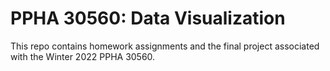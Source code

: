 # PPHA 30560: Data Visualization

This repo contains homework assignments and the final project associated with the Winter 2022 PPHA 30560.
